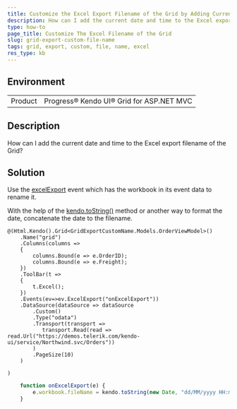 ```yaml
---
title: Customize the Excel Export Filename of the Grid by Adding Current Date and Time
description: How can I add the current date and time to the Excel export filename of the Grid?
type: how-to
page_title: Customize The Excel Filename of the Grid
slug: grid-export-custom-file-name
tags: grid, export, custom, file, name, excel
res_type: kb
---
```


## Environment

<table>
	<tbody>
    <tr>
			<td>Product</td>
			<td>Progress® Kendo UI® Grid for ASP.NET MVC</td>
		</tr>
	</tbody>
</table>

## Description

How can I add the current date and time to the Excel export filename of the Grid?

## Solution
Use the [excelExport](https://docs.telerik.com/kendo-ui/api/javascript/ui/grid/events/excelexport) event which has the workbook in its event data to rename it.

With the help of the [kendo.toString()](https://docs.telerik.com/kendo-ui/globalization/intl/dateformatting) method or another way to format the date, concatenate the date to the filename.

```Index.cshtml
@(Html.Kendo().Grid<GridExportCustomName.Models.OrderViewModel>()
    .Name("grid")
    .Columns(columns =>
    {
        columns.Bound(e => e.OrderID);
        columns.Bound(e => e.Freight);
    })
    .ToolBar(t => 
    {
        t.Excel();
    })
    .Events(ev=>ev.ExcelExport("onExcelExport"))
    .DataSource(dataSource => dataSource
        .Custom()
        .Type("odata")
        .Transport(transport =>
           transport.Read(read => read.Url("https://demos.telerik.com/kendo-ui/service/Northwind.svc/Orders"))
        )
        .PageSize(10)
    )

)
```
```script.js
    function onExcelExport(e) {
        e.workbook.fileName = kendo.toString(new Date, "dd/MM/yyyy HH:mm") + " Grid.xlsx";
    }
```
